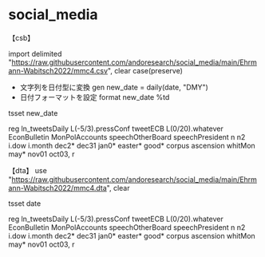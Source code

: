 # social_media

【csb】


import delimited "https://raw.githubusercontent.com/andoresearch/social_media/main/Ehrmann-Wabitsch2022/mmc4.csv", clear case(preserve)

* 文字列を日付型に変換
gen new_date = daily(date, "DMY")
* 日付フォーマットを設定
format new_date %td


tsset new_date


reg ln_tweetsDaily L(-5/3).pressConf tweetECB L(0/20).whatever    EconBulletin  MonPolAccounts speechOtherBoard speechPresident n n2 i.dow i.month dec2* dec31 jan0* easter* good* corpus ascension whitMon may* nov01 oct03, r





【dta】
use "https://raw.githubusercontent.com/andoresearch/social_media/main/Ehrmann-Wabitsch2022/mmc4.dta", clear

tsset date


reg ln_tweetsDaily L(-5/3).pressConf tweetECB L(0/20).whatever    EconBulletin  MonPolAccounts speechOtherBoard speechPresident n n2 i.dow i.month dec2* dec31 jan0* easter* good* corpus ascension whitMon may* nov01 oct03, r

